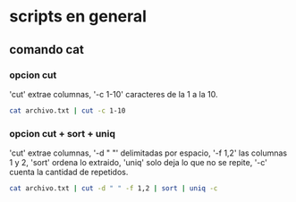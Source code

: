 # scripts en general

## comando cat

### opcion cut 
'cut' extrae columnas, '-c 1-10' caracteres de la 1 a la 10.

```sh
cat archivo.txt | cut -c 1-10
```

### opcion cut + sort + uniq
'cut' extrae columnas, '-d " "' delimitadas por espacio, '-f 1,2' las columnas 1 y 2, 'sort' ordena lo extraido, 'uniq' solo deja lo que no se repite, '-c' cuenta la cantidad de repetidos.

```sh
cat archivo.txt | cut -d " " -f 1,2 | sort | uniq -c
```
